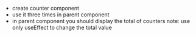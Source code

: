 - create counter component
- use it three times in parent component
- in parent component you should display the total of counters
  note: use only useEffect to change the total value
